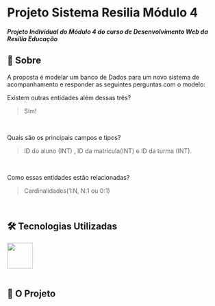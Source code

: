 # Projeto Sistema Resilia Módulo 4


***Projeto Individual do Módulo 4 do curso de Desenvolvimento Web da Resilia Educação***



## 🔎 Sobre

<p>A proposta é modelar um banco de Dados para um novo sistema de acompanhamento e responder as seguintes perguntas com o modelo: </p>

Existem outras entidades além dessas três?

>Sim!
<br>

Quais são os principais campos e tipos?
>ID do aluno (INT) , ID da matricula(INT) e ID da turma (INT).
<br>

Como essas entidades estão relacionadas?

>Cardinalidades(1:N, N:1 ou 0:1)

<br>



## 🛠️ Tecnologias Utilizadas
<div style="display:flex">
  <img src="" style=" width:60px;cursor:default"/>


</div>
<br />

## 📸 O Projeto

<img src=" ">





